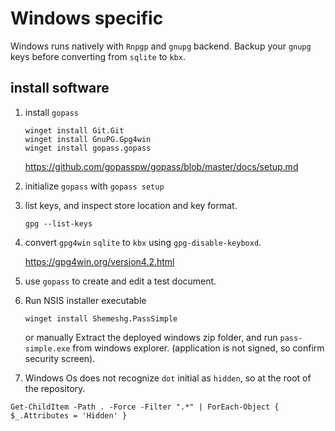# Windows specific

Windows runs natively with `Rnpgp` and `gnupg` backend.
Backup your `gnupg` keys before converting from `sqlite` to `kbx`.

## install software

1. install `gopass`

    ```
    winget install Git.Git
    winget install GnuPG.Gpg4win
    winget install gopass.gopass
    ```



    <https://github.com/gopasspw/gopass/blob/master/docs/setup.md>

1. initialize `gopass` with `gopass setup`


1. list keys, and inspect store location and key format.

   `gpg --list-keys`

1. convert `gpg4win` `sqlite` to `kbx` using `gpg-disable-keyboxd`.

    <https://gpg4win.org/version4.2.html>

1. use `gopass` to create and edit a test document.

1. Run NSIS installer executable  

    ```
    winget install Shemeshg.PassSimple

    ```

    or manually Extract the deployed windows zip folder, and run `pass-simple.exe` from windows explorer. (application is not signed, so confirm security screen).

1. Windows Os does not recognize `dot` initial as `hidden`, so at the root of the repository.

```
Get-ChildItem -Path . -Force -Filter ".*" | ForEach-Object { $_.Attributes = 'Hidden' }
```